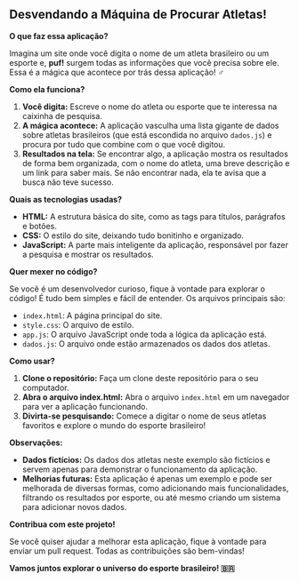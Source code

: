 ## Desvendando a Máquina de Procurar Atletas! 

**O que faz essa aplicação?**

Imagina um site onde você digita o nome de um atleta brasileiro ou um esporte e, **puf!** surgem todas as informações que você precisa sobre ele. Essa é a mágica que acontece por trás dessa aplicação! ‍♂️

**Como ela funciona?**

1. **Você digita:** Escreve o nome do atleta ou esporte que te interessa na caixinha de pesquisa.
2. **A mágica acontece:** A aplicação vasculha uma lista gigante de dados sobre atletas brasileiros (que está escondida no arquivo `dados.js`) e procura por tudo que combine com o que você digitou.
3. **Resultados na tela:** Se encontrar algo, a aplicação mostra os resultados de forma bem organizada, com o nome do atleta, uma breve descrição e um link para saber mais. Se não encontrar nada, ela te avisa que a busca não teve sucesso.

**Quais as tecnologias usadas?**

* **HTML:** A estrutura básica do site, como as tags para títulos, parágrafos e botões.
* **CSS:** O estilo do site, deixando tudo bonitinho e organizado.
* **JavaScript:** A parte mais inteligente da aplicação, responsável por fazer a pesquisa e mostrar os resultados.

**Quer mexer no código?**

Se você é um desenvolvedor curioso, fique à vontade para explorar o código! É tudo bem simples e fácil de entender. Os arquivos principais são:

* `index.html`: A página principal do site.
* `style.css`: O arquivo de estilo.
* `app.js`: O arquivo JavaScript onde toda a lógica da aplicação está.
* `dados.js`: O arquivo onde estão armazenados os dados dos atletas.

**Como usar?**

1. **Clone o repositório:** Faça um clone deste repositório para o seu computador.
2. **Abra o arquivo index.html:** Abra o arquivo `index.html` em um navegador para ver a aplicação funcionando.
3. **Divirta-se pesquisando:** Comece a digitar o nome de seus atletas favoritos e explore o mundo do esporte brasileiro!

**Observações:**

* **Dados fictícios:** Os dados dos atletas neste exemplo são fictícios e servem apenas para demonstrar o funcionamento da aplicação.
* **Melhorias futuras:** Esta aplicação é apenas um exemplo e pode ser melhorada de diversas formas, como adicionando mais funcionalidades, filtrando os resultados por esporte, ou até mesmo criando um sistema para adicionar novos dados.

**Contribua com este projeto!**

Se você quiser ajudar a melhorar esta aplicação, fique à vontade para enviar um pull request. Todas as contribuições são bem-vindas!

**Vamos juntos explorar o universo do esporte brasileiro! 🇧🇷**
